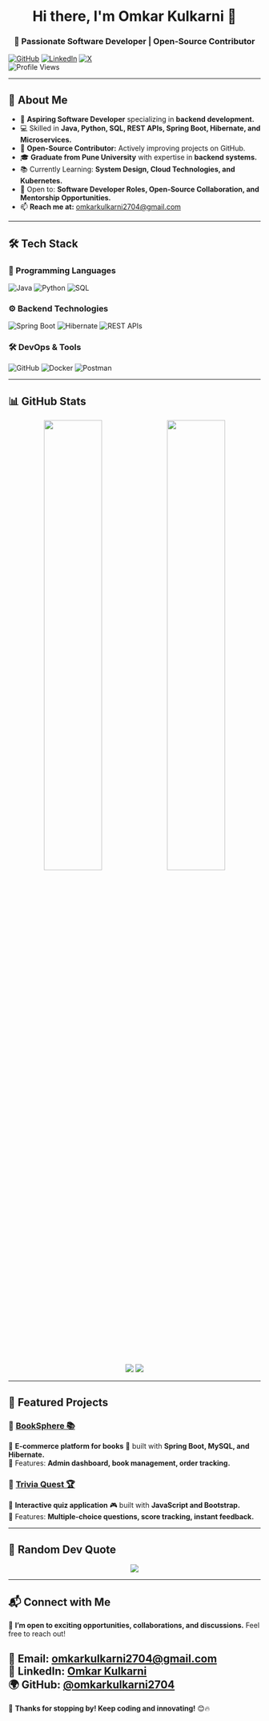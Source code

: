 <h1 align="center">Hi there, I'm Omkar Kulkarni 👋</h1>
<h3 align="center">🚀 Passionate Software Developer | Open-Source Contributor</h3>

[![GitHub](https://img.shields.io/badge/GitHub-%40omkarkulkarni-239a3b.svg)](https://github.com/omkarkulkarni2704) 
[![LinkedIn](https://img.shields.io/badge/LinkedIn-%40omkarkulkarni-0c66c3.svg)](https://www.linkedin.com/in/omkarkulkarni-dev/) 
[![X](https://img.shields.io/badge/X-%40omkarkulkarni-222222.svg)](https://x.com/omkarkulkarni_)  
![Profile Views](https://komarev.com/ghpvc/?username=omkarkulkarni2704&label=Profile%20Views&color=0e75b6&style=flat)

---

## 🌟 About Me  

- 🎯 **Aspiring Software Developer** specializing in **backend development.**  
- 💻 Skilled in **Java, Python, SQL, REST APIs, Spring Boot, Hibernate, and Microservices.**  
- 🚀 **Open-Source Contributor:** Actively improving projects on GitHub.  
- 🎓 **Graduate from Pune University** with expertise in **backend systems.**  
- 📚 Currently Learning: **System Design, Cloud Technologies, and Kubernetes.**  
- 🎯 Open to: **Software Developer Roles, Open-Source Collaboration, and Mentorship Opportunities.**  
- 📫 **Reach me at:** omkarkulkarni2704@gmail.com  

---

## 🛠️ Tech Stack  

### 🚀 Programming Languages  
![Java](https://img.shields.io/badge/Java-ED8B00?style=for-the-badge&logo=openjdk&logoColor=white)
![Python](https://img.shields.io/badge/Python-3670A0?style=for-the-badge&logo=python&logoColor=ffdd54)
![SQL](https://img.shields.io/badge/SQL-003B57?style=for-the-badge&logo=sqlite&logoColor=white)

### ⚙️ Backend Technologies  
![Spring Boot](https://img.shields.io/badge/Spring_Boot-6DB33F?style=for-the-badge&logo=springboot&logoColor=white)
![Hibernate](https://img.shields.io/badge/Hibernate-59666C?style=for-the-badge&logo=Hibernate&logoColor=white)
![REST APIs](https://img.shields.io/badge/REST_APIs-%23232F3E.svg?style=for-the-badge&logo=swagger&logoColor=white) 

### 🛠️ DevOps & Tools  
![GitHub](https://img.shields.io/badge/GitHub-181717?style=for-the-badge&logo=github&logoColor=white)
![Docker](https://img.shields.io/badge/Docker-2496ED?style=for-the-badge&logo=docker&logoColor=white)
![Postman](https://img.shields.io/badge/Postman-FF6C37?style=for-the-badge&logo=postman&logoColor=white)

---

## 📊 GitHub Stats  

<p align="center">
  <img src="https://github-readme-stats.vercel.app/api?username=omkarkulkarni2704&show_icons=true&theme=github_dark&count_private=true" width="48%" />
  <img src="https://github-readme-streak-stats.herokuapp.com/?user=omkarkulkarni2704&theme=github-dark-blue&hide_border=false" width="48%" />
</p>

<p align="center">
  <img src="https://github-profile-summary-cards.vercel.app/api/cards/stats?username=omkarkulkarni2704&theme=github_dark" />
  <img src="https://github-profile-summary-cards.vercel.app/api/cards/repos-per-language?username=omkarkulkarni2704&theme=github_dark" />
</p>


---

## 🎯 Featured Projects  

### 📌 **[BookSphere 📚](https://github.com/omkarkulkarni2704/BookSphere)**  
🔹 **E-commerce platform for books** 📖 built with **Spring Boot, MySQL, and Hibernate.**  
🔹 Features: **Admin dashboard, book management, order tracking.**  

### 📌 **[Trivia Quest 🏆](https://github.com/omkarkulkarni2704/TriviaQuest)**  
🔹 **Interactive quiz application** 🎮 built with **JavaScript and Bootstrap.**  
🔹 Features: **Multiple-choice questions, score tracking, instant feedback.**  

---

## 🎯 Random Dev Quote  

<p align="center">
  <img src="https://quotes-github-readme.vercel.app/api?type=horizontal&theme=dark" />
</p>

---

## 📬 Connect with Me  

🚀 **I’m open to exciting opportunities, collaborations, and discussions.** Feel free to reach out!

📧 **Email:** [omkarkulkarni2704@gmail.com](mailto:omkarkulkarni2704@gmail.com)  
📌 **LinkedIn:** [Omkar Kulkarni](https://www.linkedin.com/in/omkarkulkarni-dev/)  
🌍 **GitHub:** [@omkarkulkarni2704](https://github.com/omkarkulkarni2704)  
---

🚀 **Thanks for stopping by! Keep coding and innovating!** 😊🔥  












<!-- Proudly created with GPRM ( https://gprm.itsvg.in ) -->
